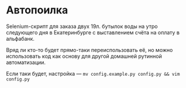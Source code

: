 # Автопоилка

Selenium-скрипт для заказа двух 19л. бутылок воды на утро следующего дня в Екатеринбурге с выставлением счёта на оплату в альфабанк.

Вряд ли кто-то будет прямо-таки переиспользовать её, но можно использовать код как основу для другой домашней рутинной автоматизации.

Если таки будет, настройка — `mv config.example.py config.py && vim config.py`
